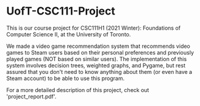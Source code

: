 # UofT-CSC111-Project
This is our course project for CSC111H1 (2021 Winter): Foundations of Computer Science II, at the University of Toronto.

We made a video game recommendation system that recommends video games to Steam users based on their personal preferences and previously played games (NOT based on similar users). The implementation of this system involves decision trees, weighted graphs, and Pygame, but rest assured that you don't need to know anything about them (or even have a Steam account) to be able to use this program.

For a more detailed description of this project, check out 'project_report.pdf'.
